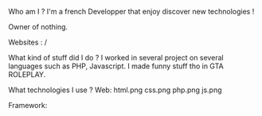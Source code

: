 Who am I ?
I'm a french Developper that enjoy discover new technologies !

Owner of nothing.

Websites :  / 

What kind of stuff did I do ?
I worked in several project on several languages such as PHP, Javascript. I made funny stuff tho in GTA ROLEPLAY.

What technologies I use ?
Web:
html.png css.png php.png js.png


Framework:
